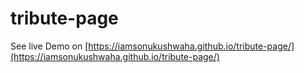 # tribute-page

See live Demo on [https://iamsonukushwaha.github.io/tribute-page/](https://iamsonukushwaha.github.io/tribute-page/)

